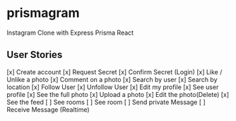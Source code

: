 # prismagram

Instagram Clone with Express Prisma React

## User Stories

[x] Create account
[x] Request Secret
[x] Confirm Secret (Login)
[x] Like / Unlike a photo
[x] Comment on a photo
[x] Search by user
[x] Search by location
[x] Follow User
[x] Unfollow User
[x] Edit my profile
[x] See user profile
[x] See the full photo
[x] Upload a photo
[x] Edit the photo(Delete)
[x] See the feed
[ ] See rooms
[ ] See room
[ ] Send private Message
[ ] Receive Message (Realtime)

